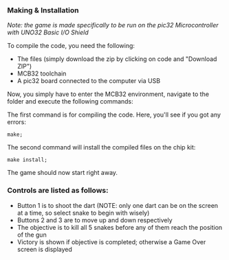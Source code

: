 ### Making & Installation
*Note: the game is made specifically to be run on the pic32 Microcontroller with UNO32 Basic I/O Shield*

To compile the code, you need the following:
* The files (simply download the zip by clicking on code and "Download ZIP")
* MCB32 toolchain
* A pic32 board connected to the computer via USB

Now, you simply have to enter the MCB32 environment, navigate to the folder and execute the following commands:

The first command is for compiling the code. Here, you'll see if you got any errors:
```
make;
```

The second command will install the compiled files on the chip kit:
```
make install;
```

The game should now start right away.

### Controls are listed as follows:

* Button 1 is to shoot the dart (NOTE: only one dart can be on the screen at a time, so select snake to begin with wisely)
* Buttons 2 and 3 are to move up and down respectively
* The objective is to kill all 5 snakes before any of them reach the position of the gun
* Victory is shown if objective is completed; otherwise a Game Over screen is displayed


